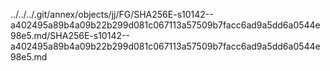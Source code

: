 ../../../.git/annex/objects/jj/FG/SHA256E-s10142--a402495a89b4a09b22b299d081c067113a57509b7facc6ad9a5dd6a0544e98e5.md/SHA256E-s10142--a402495a89b4a09b22b299d081c067113a57509b7facc6ad9a5dd6a0544e98e5.md